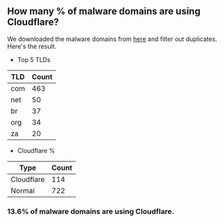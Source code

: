## How many % of malware domains are using Cloudflare?


We downloaded the malware domains from [here](https://urlhaus.abuse.ch) and filter out duplicates.
Here's the result.


[//]: # (start replacement)


- Top 5 TLDs

| TLD | Count |
| --- | --- |
| com | 463 |
| net | 50 |
| br | 37 |
| org | 34 |
| za | 20 |


- Cloudflare %

| Type | Count |
| --- | --- |
| Cloudflare | 114 |
| Normal | 722 |


### 13.6% of malware domains are using Cloudflare.